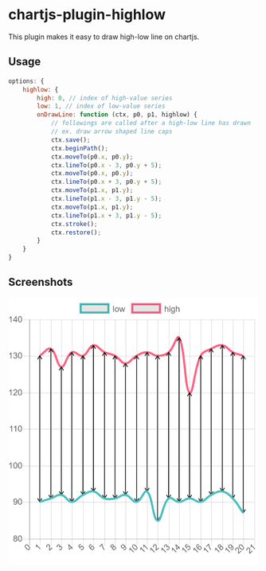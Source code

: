# chartjs-plugin-highlow
This plugin makes it easy to draw high-low line on chartjs.

## Usage
```js
options: {
    highlow: {
        high: 0, // index of high-value series
        low: 1, // index of low-value series
        onDrawLine: function (ctx, p0, p1, highlow) { 
			// followings are called after a high-low line has drawn
			// ex. draw arrow shaped line caps
			ctx.save();
            ctx.beginPath();
            ctx.moveTo(p0.x, p0.y);
            ctx.lineTo(p0.x - 3, p0.y + 5);
            ctx.moveTo(p0.x, p0.y);
            ctx.lineTo(p0.x + 3, p0.y + 5);
            ctx.moveTo(p1.x, p1.y);
            ctx.lineTo(p1.x - 3, p1.y - 5);
            ctx.moveTo(p1.x, p1.y);
            ctx.lineTo(p1.x + 3, p1.y - 5);
            ctx.stroke();
			ctx.restore();
        }
    }
}
```

## Screenshots
![high-low](https://raw.githubusercontent.com/hority/chartjs-plugin-highlow/master/images/high-low.png)